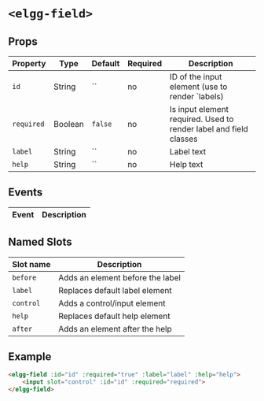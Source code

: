# `<elgg-field>`

## Props

|Property      |Type          |Default       |Required      |Description                                                      |
|--------------|--------------|--------------|--------------|-----------------------------------------------------------------|
|`id`          |String        |``            |no            |ID of the input element (use to render `labels)                  |
|`required`    |Boolean       |`false`       |no            |Is input element required. Used to render label and field classes|
|`label`       |String        |``            |no            |Label text                                                       |
|`help`        |String        |``            |no            |Help text                                                        |

## Events

|Event                         |Description                                                          |
|------------------------------|---------------------------------------------------------------------|


## Named Slots

|Slot name                     |Description                                                          |
|------------------------------|---------------------------------------------------------------------|
|`before`                      |Adds an element before the label                                     |
|`label`                       |Replaces default label element                                       |
|`control`                     |Adds a control/input element                                         |
|`help`                        |Replaces default help element                                        |
|`after`                       |Adds an element after the help                                       |

## Example

```html
<elgg-field :id="id" :required="true" :label="label" :help="help">
    <input slot="control" :id="id" :required="required">
</elgg-field>
```